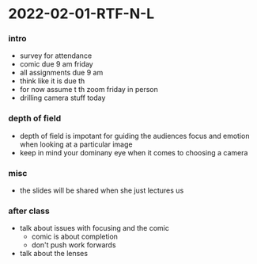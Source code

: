 # 2022-02-01-RTF-N-L
### intro
- survey for attendance
- comic due 9 am friday
- all assignments due 9 am
- think like it is due th
- for now assume t th zoom friday in person
- drilling camera stuff today
<!-- moving on to lecture stuff
criterion channel has a lot of commentary extras
inside the actors studio
variety, deadline, hollywood something, these are trades/ magazines about business of film, look at with producer-->
<!--moving on to depth of field-->
### depth of field
- depth of field is impotant for guiding the audiences focus and emotion when looking at a particular image
- keep in mind your dominany eye when it comes to choosing a camera
<!--There was more but I don't think it is necessary-->

### misc
- the slides will be shared when she just lectures us

### after class
- talk about issues with focusing and the comic
  - comic is about completion
  - don't push work forwards
- talk about the lenses 
